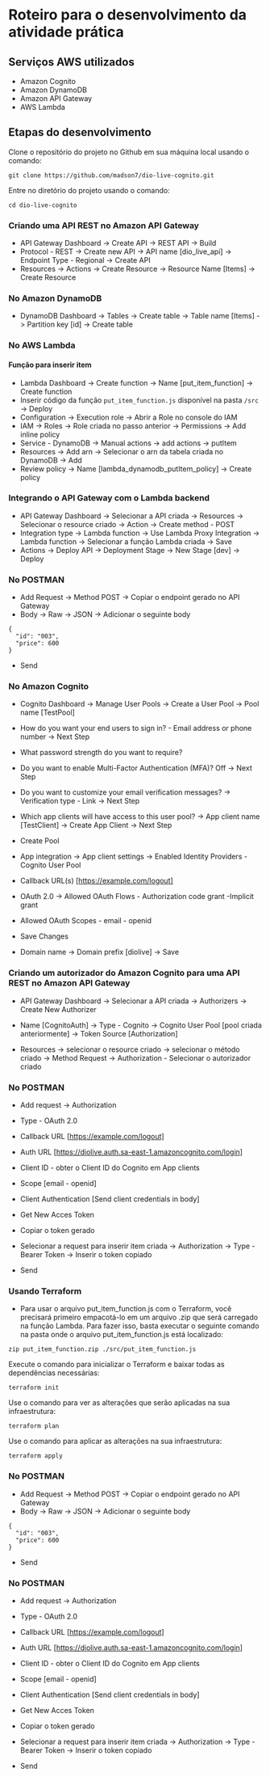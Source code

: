 # Roteiro para o desenvolvimento da atividade prática

## Serviços AWS utilizados

- Amazon Cognito
- Amazon DynamoDB
- Amazon API Gateway
- AWS Lambda

## Etapas do desenvolvimento

Clone o repositório do projeto no Github em sua máquina local usando o comando:
```
git clone https://github.com/madson7/dio-live-cognito.git
```

Entre no diretório do projeto usando o comando:
```
cd dio-live-cognito
```

### Criando uma API REST no Amazon API Gateway

- API Gateway Dashboard -> Create API -> REST API -> Build
- Protocol - REST -> Create new API -> API name [dio_live_api] -> Endpoint Type - Regional -> Create API
- Resources -> Actions -> Create Resource -> Resource Name [Items] -> Create Resource

### No Amazon DynamoDB

- DynamoDB Dashboard -> Tables -> Create table -> Table name [Items] -> Partition key [id] -> Create table

### No AWS Lambda

#### Função para inserir item

- Lambda Dashboard -> Create function -> Name [put_item_function] -> Create function
- Inserir código da função ```put_item_function.js``` disponível na pasta ```/src``` -> Deploy
- Configuration -> Execution role -> Abrir a Role no console do IAM
- IAM -> Roles -> Role criada no passo anterior -> Permissions -> Add inline policy
- Service - DynamoDB -> Manual actions -> add actions -> putItem
- Resources -> Add arn -> Selecionar o arn da tabela criada no DynamoDB -> Add
- Review policy -> Name [lambda_dynamodb_putItem_policy] -> Create policy

### Integrando o API Gateway com o Lambda backend

- API Gateway Dashboard -> Selecionar a API criada -> Resources -> Selecionar o resource criado -> Action -> Create method - POST
- Integration type -> Lambda function -> Use Lambda Proxy Integration -> Lambda function -> Selecionar a função Lambda criada -> Save
- Actions -> Deploy API -> Deployment Stage -> New Stage [dev] -> Deploy

### No POSTMAN

- Add Request -> Method POST -> Copiar o endpoint gerado no API Gateway
- Body -> Raw -> JSON -> Adicionar o seguinte body
```
{
  "id": "003",
  "price": 600
}
```
- Send

### No Amazon Cognito

- Cognito Dashboard -> Manage User Pools -> Create a User Pool -> Pool name [TestPool]
- How do you want your end users to sign in? - Email address or phone number -> Next Step
- What password strength do you want to require?
- Do you want to enable Multi-Factor Authentication (MFA)? Off -> Next Step
- Do you want to customize your email verification messages? -> Verification type - Link -> Next Step
- Which app clients will have access to this user pool? -> App client name [TestClient] -> Create App Client -> Next Step
- Create Pool

- App integration -> App client settings -> Enabled Identity Providers - Cognito User Pool
- Callback URL(s) [https://example.com/logout]
- OAuth 2.0 -> Allowed OAuth Flows - Authorization code grant -Implicit grant
- Allowed OAuth Scopes	- email	- openid
- Save Changes

- Domain name -> Domain prefix [diolive] -> Save

### Criando um autorizador do Amazon Cognito para uma API REST no Amazon API Gateway

- API Gateway Dashboard -> Selecionar a API criada -> Authorizers -> Create New Authorizer
- Name [CognitoAuth] -> Type - Cognito -> Cognito User Pool [pool criada anteriormente] -> Token Source [Authorization]

- Resources -> selecionar o resource criado -> selecionar o método criado -> Method Request -> Authorization - Selecionar o autorizador criado

### No POSTMAN

- Add request -> Authorization
- Type - OAuth 2.0
- Callback URL [https://example.com/logout]
- Auth URL [https://diolive.auth.sa-east-1.amazoncognito.com/login]
- Client ID - obter o Client ID do Cognito em App clients
- Scope [email - openid]
- Client Authentication [Send client credentials in body]
- Get New Acces Token
- Copiar o token gerado

- Selecionar a request para inserir item criada -> Authorization -> Type - Bearer Token -> Inserir o token copiado
- Send

### Usando Terraform

- Para usar o arquivo put_item_function.js com o Terraform, você precisará primeiro empacotá-lo em um arquivo .zip que será carregado na função Lambda. Para fazer isso, basta executar o seguinte comando na pasta onde o arquivo put_item_function.js está localizado:

```
zip put_item_function.zip ./src/put_item_function.js
```

Execute o comando para inicializar o Terraform e baixar todas as dependências necessárias:
```
terraform init
```

Use o comando para ver as alterações que serão aplicadas na sua infraestrutura:
```
terraform plan
```

Use o comando para aplicar as alterações na sua infraestrutura:
```
terraform apply
```

### No POSTMAN

- Add Request -> Method POST -> Copiar o endpoint gerado no API Gateway
- Body -> Raw -> JSON -> Adicionar o seguinte body
```
{
  "id": "003",
  "price": 600
}
```
- Send

### No POSTMAN

- Add request -> Authorization
- Type - OAuth 2.0
- Callback URL [https://example.com/logout]
- Auth URL [https://diolive.auth.sa-east-1.amazoncognito.com/login]
- Client ID - obter o Client ID do Cognito em App clients
- Scope [email - openid]
- Client Authentication [Send client credentials in body]
- Get New Acces Token
- Copiar o token gerado

- Selecionar a request para inserir item criada -> Authorization -> Type - Bearer Token -> Inserir o token copiado
- Send